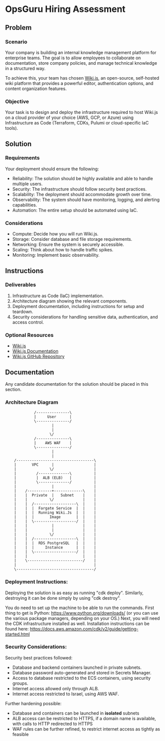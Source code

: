 # OpsGuru Hiring Assessment

## Problem

### Scenario

Your company is building an internal knowledge management platform for enterprise teams. The goal is to allow employees to collaborate on documentation, store company policies, and manage technical knowledge in a structured way.

To achieve this, your team has chosen [Wiki.js](https://js.wiki/), an open-source, self-hosted wiki platform that provides a powerful editor, authentication options, and content organization features.

### Objective

Your task is to design and deploy the infrastructure required to host Wiki.js on a cloud provider of your choice (AWS, GCP, or Azure) using Infrastructure as Code (Terraform, CDKs, Pulumi or cloud-specific IaC tools).

## Solution

### Requirements

Your deployment should ensure the following:

- Reliability: The solution should be highly available and able to handle multiple users.
- Security: The infrastructure should follow security best practices.
- Scalability: The deployment should accommodate growth over time.
- Observability: The system should have monitoring, logging, and alerting capabilities.
- Automation: The entire setup should be automated using IaC.

### Considerations

- Compute: Decide how you will run Wiki.js.
- Storage: Consider database and file storage requirements.
- Networking: Ensure the system is securely accessible.
- Scaling: Think about how to handle traffic spikes.
- Monitoring: Implement basic observability.

## Instructions

### Deliverables

1. Infrastructure as Code (IaC) implementation.
2. Architecture diagram showing the relevant components.
3. Deployment documentation, including instructions for setup and teardown.
4. Security considerations for handling sensitive data, authentication, and access control.

### Optional Resources

- [Wiki.js](https://js.wiki/)
- [Wiki.js Documentation](https://docs.requarks.io/)
- [Wiki.js GitHub Repository](https://github.com/Requarks/wiki)

## Documentation

Any candidate documentation for the solution should be placed in this section.

### Architecture Diagram

                 /---------------\
                 |     User      |
                 \---------------/
                         |
                         |
                        \/
                 /---------------\
                 |    AWS WAF    |
                 \---------------/
                         |
                         |
        /-----------------------------------\
        |       VPC      |                  |
        |               \/                  |
        |         /--------------\          |
        |         |  ALB (ELB)   |          |
        |         \--------------/          |
        |                |                  |
        |    /-----------+-------------\    |
        |    |  Private  |   Subnet    |    |
        |    |          \/             |    |
        |    |  /-------------------\  |    |
        |    |  |  Fargate Service  |  |    |
        |    |  |  Running Wiki.Js  |  |    |
        |    |  |       Image       |  |    |
        |    |  \-------------------/  |    |
        |    |           |             |    |
        |    |           |             |    |
        |    |          \/             |    |
        |    |  /-------------------\  |    |
        |    |  |  RDS PostgreSQL   |  |    |
        |    |  |     Instance      |  |    |
        |    |  \-------------------/  |    |
        |    |                         |    |
        |    \-------------------------/    |
        |                                   |
        \-----------------------------------/

### Deployment Instructions:
Deploying the solution is as easy as running "cdk deploy".
Similarly, destroying it can be done simply by using "cdk destroy".

You do need to set up the machine to be able to run the commands.
First thing to get is Python: https://www.python.org/downloads/  (or you can use the various package managers, depending on your OS.)
Next, you will need the CDK infrastructure installed as well.
Installation instructions can be found here: https://docs.aws.amazon.com/cdk/v2/guide/getting-started.html

### Security Considerations:
Security best practices followed:
- Database and backend containers launched in private subnets.
- Database password auto-generated and stored in Secrets Manager.
- Access to database restricted to the ECS containers, using security groups.
- Internet access allowed only through ALB.
- Internet access restricted to Israel, using AWS WAF.

Further hardening possible:
- Database and containers can be launched in **isolated** subnets
- ALB access can be restricted to HTTPS, if a domain name is available, with calls to HTTP redirected to HTTPS
- WAF rules can be further refined, to restrict internet access as tightly as feasible
